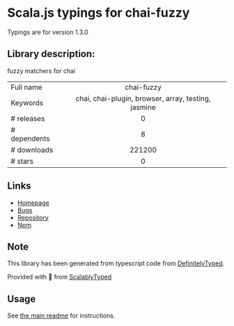 
# Scala.js typings for chai-fuzzy

Typings are for version 1.3.0

## Library description:
fuzzy matchers for chai

|                    |                 |
| ------------------ | :-------------: |
| Full name          | chai-fuzzy |
| Keywords           | chai, chai-plugin, browser, array, testing, jasmine |
| # releases         | 0 |
| # dependents       | 8 |
| # downloads        | 221200 |
| # stars            | 0 |

## Links
- [Homepage](https://github.com/elliotf/chai-fuzzy#readme)
- [Bugs](https://github.com/elliotf/chai-fuzzy/issues)
- [Repository](https://github.com/elliotf/chai-fuzzy)
- [Npm](https://www.npmjs.com/package/chai-fuzzy)
    


## Note
This library has been generated from typescript code from [DefinitelyTyped](https://definitelytyped.org).

Provided with :purple_heart: from [ScalablyTyped](https://github.com/oyvindberg/ScalablyTyped)

## Usage
See [the main readme](../../readme.md) for instructions.


